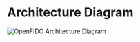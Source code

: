 # Architecture Diagram

![OpenFIDO Architecture Diagram](https://drive.google.com/uc?id=1fimeMXG4rxYLtub0S5HppdHwivcLvzB0)
